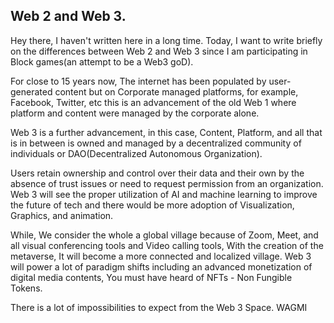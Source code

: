 ## Web 2 and Web 3.

Hey there, I haven't written here in a long time. Today, I want to write briefly on the differences between Web 2 and Web 3 since I am participating in Block games(an attempt to be a Web3 goD).

For close to 15 years now, The internet has been populated by user-generated content but on Corporate managed platforms, for example, Facebook, Twitter, etc this is an advancement of the old Web 1 where platform and content were managed by the corporate alone.

Web 3 is a further advancement, in this case, Content, Platform, and all that is in between is owned and managed by a decentralized community of individuals or DAO(Decentralized Autonomous Organization).

Users retain ownership and control over their data and their own by the absence of trust issues or need to request permission from an organization. Web 3 will see the proper utilization of AI and machine learning to improve the future of tech and there would be more adoption of Visualization, Graphics, and animation. 

While, We consider the whole a global village because of Zoom, Meet, and all visual conferencing tools and Video calling tools, With the creation of the metaverse, It will become a more connected and localized village. Web 3 will power a lot of paradigm shifts including an advanced monetization of digital media contents, You must have heard of NFTs - Non Fungible Tokens.


There is a lot of impossibilities to expect from the Web 3 Space. WAGMI